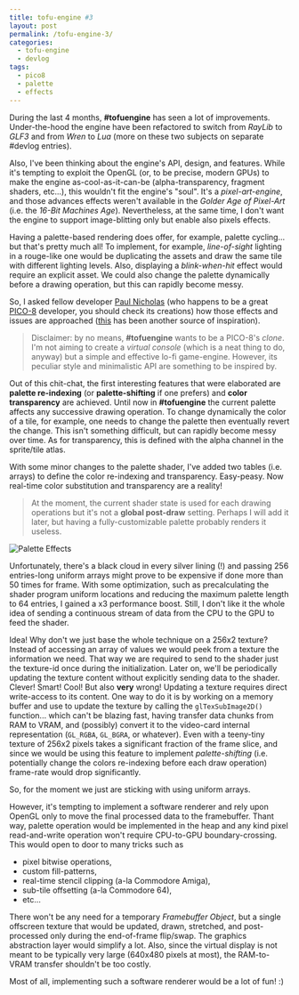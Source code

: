 ```yaml
---
title: tofu-engine #3
layout: post
permalink: /tofu-engine-3/
categories: 
  - tofu-engine
  - devlog
tags: 
  - pico8
  - palette
  - effects
---
```

During the last 4 months, **#tofuengine** has seen a lot of improvements. Under-the-hood the engine have been refactored to switch from *RayLib* to *GLF3* and from *Wren* to *Lua* (more on these two subjects on separate #devlog entries).

Also, I've been thinking about the engine's API, design, and features. While it's tempting to exploit the OpenGL (or, to be precise, modern GPUs) to make the engine as-cool-as-it-can-be (alpha-transparency, fragment shaders, etc...), this wouldn't fit the engine's "soul". It's a *pixel-art-engine*, and those advances effects weren't available in the *Golder Age of Pixel-Art* (i.e. the *16-Bit Machines Age*). Nevertheless, at the same time, I don't want the engine to support image-blitting only but enable also pixels effects.

Having a palette-based rendering does offer, for example, palette cycling... but that's pretty much all! To implement, for example, *line-of-sight* lighting in a rouge-like one would be duplicating the assets and draw the same tile with different lighting levels. Also, displaying a *blink-when-hit* effect would require an explicit asset. We could also change the palette dynamically before a drawing operation, but this can rapidly become messy.

So, I asked fellow developer [Paul Nicholas](https://www.liquidream.co.uk/) (who happens to be a great [PICO-8](https://www.lexaloffle.com/pico-8.php) developer, you should check its creations) how those effects and issues are approached ([this](https://hackernoon.com/pico-8-lighting-part-1-thin-dark-line-8ea15d21fed7) has been another source of inspiration).

> Disclaimer: by no means, **#tofuengine** wants to be a PICO-8's *clone*. I'm not aiming to create a *virtual console* (which is a neat thing to do, anyway) but a simple and effective lo-fi game-engine. However, its peculiar style and minimalistic API are something to be inspired by.

Out of this chit-chat, the first interesting features that were elaborated are **palette re-indexing** (or **palette-shifting** if one prefers) and **color transparency** are achieved. Until now in **#tofuengine** the current palette affects any successive drawing operation. To change dynamically the color of a tile, for example, one needs to change the palette then eventually revert the change. This isn't something difficult, but can rapidly become messy over time. As for transparency, this is defined with the alpha channel in the sprite/tile atlas.

With some minor changes to the palette shader, I've added two tables (i.e. arrays) to define the color re-indexing and transparency. Easy-peasy. Now real-time color substitution and transparency are a reality!

> At the moment, the current shader state is used for each drawing operations but it's not a **global post-draw** setting. Perhaps I will add it later, but having a fully-customizable palette probably renders it useless.

![Palette Effects](/assets/videos/palette-effects.gif)

Unfortunately, there's a black cloud in every silver lining (!) and passing 256 entries-long uniform arrays might prove to be expensive if done more than 50 times for frame. With some optimization, such as precalculating the shader program uniform locations and reducing the maximum palette length to 64 entries, I gained a x3 performance boost. Still, I don't like it the whole idea of sending a continuous stream of data from the CPU to the GPU to feed the shader.

Idea! Why don't we just base the whole technique on a 256x2 texture? Instead of accessing an array of values we would peek from a texture the information we need. That way we are required to send to the shader just the texture-id once during the initialization. Later on, we'll be periodically updating the texture content without explicitly sending data to the shader. Clever! Smart! Cool! But also **very** wrong! Updating a texture requires direct write-access to its content. One way to do it is by working on a memory buffer and use to update the texture by calling the `glTexSubImage2D()` function... which can't be blazing fast, having transfer data chunks from RAM to VRAM, and (possibly) convert it to the video-card internal representation (`GL_RGBA`, `GL_BGRA`, or whatever). Even with a teeny-tiny texture of 256x2 pixels takes a significant fraction of the frame slice, and since we would be using this feature to implement *palette-shifting* (i.e. potentially change the colors re-indexing before each draw operation) frame-rate would drop significantly.

So, for the moment we just are sticking with using uniform arrays.

However, it's tempting to implement a software renderer and rely upon OpenGL only to move the final processed data to the framebuffer. Thant way, palette operation would be implemented in the heap and any kind pixel read-and-write operation won't require CPU-to-GPU boundary-crossing. This would open to door to many tricks such as

* pixel bitwise operations,
* custom fill-patterns,
* real-time stencil clipping (a-la Commodore Amiga),
* sub-tile offsetting (a-la Commodore 64),
* etc...

There won't be any need for a temporary *Framebuffer Object*, but a single offscreen texture that would be updated, drawn, stretched, and post-processed only during the end-of-frame flip/swap. The graphics abstraction layer would simplify a lot. Also, since the virtual display is not meant to be typically very large (640x480 pixels at most), the RAM-to-VRAM transfer shouldn't be too costly.

Most of all, implementing such a software renderer would be a lot of fun! :)